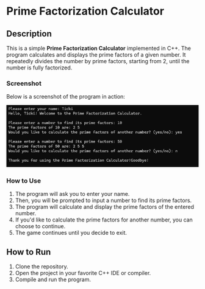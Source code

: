 # Prime Factorization Calculator

## Description

This is a simple **Prime Factorization Calculator** implemented in C++. The program calculates and displays the prime factors of a given number. It repeatedly divides the number by prime factors, starting from 2, until the number is fully factorized.

### Screenshot

Below is a screenshot of the program in action:

![Prime Factorization Calculator Screenshot](ss.png)

### How to Use

1. The program will ask you to enter your name.
2. Then, you will be prompted to input a number to find its prime factors.
3. The program will calculate and display the prime factors of the entered number.
4. If you'd like to calculate the prime factors for another number, you can choose to continue.
5. The game continues until you decide to exit.

## How to Run

1. Clone the repository.
2. Open the project in your favorite C++ IDE or compiler.
3. Compile and run the program.
